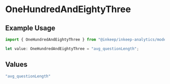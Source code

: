 # OneHundredAndEightyThree

## Example Usage

```typescript
import { OneHundredAndEightyThree } from "@inkeep/inkeep-analytics/models/operations";

let value: OneHundredAndEightyThree = "avg_questionLength";
```

## Values

```typescript
"avg_questionLength"
```